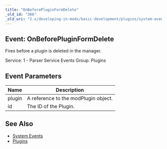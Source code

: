 ```yaml
---
title: "OnBeforePluginFormDelete"
_old_id: "386"
_old_uri: "2.x/developing-in-modx/basic-development/plugins/system-events/onbeforepluginformdelete"
---
```


## Event: OnBeforePluginFormDelete

Fires before a plugin is deleted in the manager.

Service: 1 - Parser Service Events
Group: Plugins

## Event Parameters

| Name   | Description                          |
| ------ | ------------------------------------ |
| plugin | A reference to the modPlugin object. |
| id     | The ID of the Plugin.                |

## See Also

- [System Events](extending-modx/plugins/system-events "System Events")
- [Plugins](extending-modx/plugins "Plugins")
